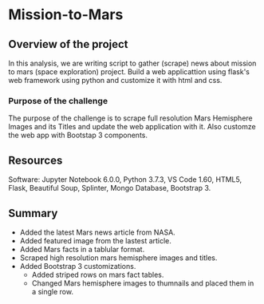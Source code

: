 # Mission-to-Mars

## Overview of the project

In this analysis, we are writing script to gather (scrape) news about mission to mars (space exploration) project. Build a web applicattion using flask's web framework using python and customize it with html and css.

### Purpose of the challenge
The purpose of the challenge is to scrape full resolution Mars Hemisphere Images and its Titles and update the web application with it. Also customze the web app with Bootstap 3 components.

## Resources
Software: Jupyter Notebook 6.0.0, Python 3.7.3, VS Code 1.60, HTML5, Flask, Beautiful Soup, Splinter, Mongo Database, Bootstrap 3.

## Summary

- Added the latest Mars news article from NASA.
- Added featured image from the lastest article.
- Added Mars facts in a tablular format.
- Scraped high resolution mars hemisphere images and titles.
- Added Bootstrap 3 customizations.
    - Added striped rows on mars fact tables.
    - Changed Mars hemisphere images to thumnails and placed them in a single row.
